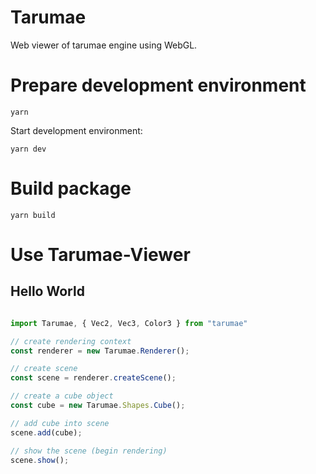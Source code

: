 # Tarumae

Web viewer of tarumae engine using WebGL.

# Prepare development environment

```shell
yarn
```

Start development environment:

```shell
yarn dev
```

# Build package

```shell
yarn build
```

# Use Tarumae-Viewer

## Hello World

```js

import Tarumae, { Vec2, Vec3, Color3 } from "tarumae"

// create rendering context
const renderer = new Tarumae.Renderer();

// create scene
const scene = renderer.createScene();

// create a cube object
const cube = new Tarumae.Shapes.Cube();

// add cube into scene
scene.add(cube);

// show the scene (begin rendering) 
scene.show();

```

